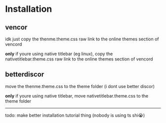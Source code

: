 # Installation
## vencor
idk just copy the thenme.theme.css raw link to the online themes section of vencord

**only** if youre using native titlebar (eg linux), copy the nativetitlebar.theme.css raw link to the online themes section of vencord
## betterdiscor
move the thenme.theme.css to the theme folder (i dont use better discor) 

**only** if youre using native titlebar, move nativetitlebar.theme.css to the theme folder

---
todo: make better installation tutorial thing (nobody is using ts shi😭)
